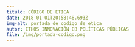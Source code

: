 ```yaml
---
titulo: CÓDIGO DE ÉTICA
date: 2018-01-01T20:58:48.693Z
img-alt: portada de codigo de etica
autor: ETHOS INNOVACIÓN EB POLÍTICAS PÚBLICAS
file: /img/portada-codigo.png
---
```

